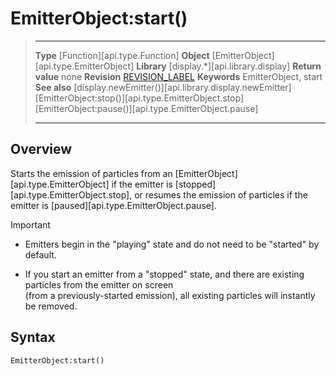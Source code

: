 # EmitterObject:start()

> --------------------- ------------------------------------------------------------------------------------------
> __Type__              [Function][api.type.Function]
> __Object__            [EmitterObject][api.type.EmitterObject]
> __Library__           [display.*][api.library.display]
> __Return value__      none
> __Revision__          [REVISION_LABEL](REVISION_URL)
> __Keywords__          EmitterObject, start
> __See also__			[display.newEmitter()][api.library.display.newEmitter]
>						[EmitterObject:stop()][api.type.EmitterObject.stop]
>						[EmitterObject:pause()][api.type.EmitterObject.pause]
> --------------------- ------------------------------------------------------------------------------------------

## Overview

Starts the emission of particles from an [EmitterObject][api.type.EmitterObject] if the emitter is [stopped][api.type.EmitterObject.stop], or resumes the emission of particles if the emitter is [paused][api.type.EmitterObject.pause].

<div class="guide-notebox-imp">
<div class="notebox-title-imp">Important</div>

* Emitters begin in the "playing" state and do not need to be "started" by default.

* If you start an emitter from a "stopped" state, and there are existing particles from the emitter on screen <nobr>(from a previously-started emission)</nobr>, all existing particles will instantly be removed.

</div>

## Syntax

	EmitterObject:start()
